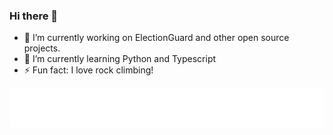 ### Hi there 👋

- 🔭 I’m currently working on ElectionGuard and other open source projects.
- 🌱 I’m currently learning Python and Typescript
- ⚡ Fun fact: I love rock climbing!

![Metrics](https://github.com/keithrfung/keithrfung/blob/main/github-metrics.svg)
